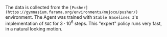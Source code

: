 The data is collected from the `[Pusher](https://gymnasium.farama.org/environments/mujoco/pusher/)` environment. The Agent was trained with `Stable Baselines 3`'s implementation of `SAC` for $3 \cdot 10^6$ steps. This "expert" policy runs very fast, in a natural looking motion.